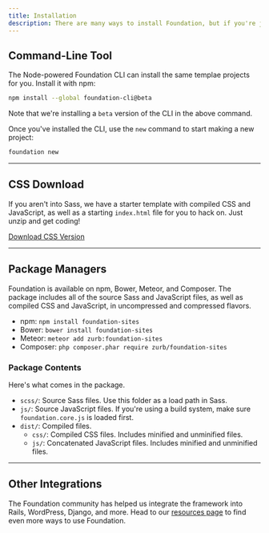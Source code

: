 ```yaml
---
title: Installation
description: There are many ways to install Foundation, but if you're just getting started, we have a few suggestions.
---
```


## Command-Line Tool

The Node-powered Foundation CLI can install the same templae projects for you. Install it with npm:

```bash
npm install --global foundation-cli@beta
```

<div class="callout alert">
  <p>Note that we're installing a <code>beta</code> version of the CLI in the above command.</p>
</div>

Once you've installed the CLI, use the `new` command to start making a new project:

```bash
foundation new
```

---

## CSS Download

If you aren't into Sass, we have a starter template with compiled CSS and JavaScript, as well as a starting `index.html` file for you to hack on. Just unzip and get coding!

<a href="#" class="large button">Download CSS Version</a>

---

## Package Managers

Foundation is available on npm, Bower, Meteor, and Composer. The package includes all of the source Sass and JavaScript files, as well as compiled CSS and JavaScript, in uncompressed and compressed flavors.

- npm: `npm install foundation-sites`
- Bower: `bower install foundation-sites`
- Meteor: `meteor add zurb:foundation-sites`
- Composer: `php composer.phar require zurb/foundation-sites`

### Package Contents

Here's what comes in the package.

- `scss/`: Source Sass files. Use this folder as a load path in Sass.
- `js/`: Source JavaScript files. If you're using a build system, make sure `foundation.core.js` is loaded first.
- `dist/`: Compiled files.
  - `css/`: Compiled CSS files. Includes minified and unminified files.
  - `js/`: Concatenated JavaScript files. Includes minified and unminified files.

---

## Other Integrations

The Foundation community has helped us integrate the framework into Rails, WordPress, Django, and more. Head to our [resources page](http://foundation.zurb.com/sites/resources) to find even more ways to use Foundation.
